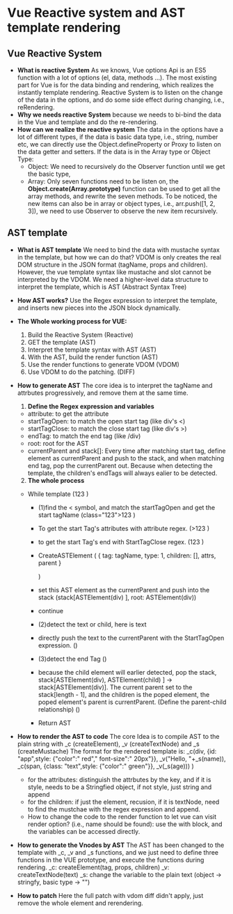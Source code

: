 # Vue Reactive system and AST template rendering

## Vue Reactive System

- **What is reactive System**
  As we knows, Vue options Api is an ES5 function with a lot of options (el, data, methods ...). The most existing part for Vue is for the data binding and rendering, which realizes the instantly template rendering.
  Reactive System is to listen on the change of the data in the options, and do some side effect during changing, i.e., reRendering.
- **Why we needs reactive System**
  because we needs to bi-bind the data in the Vue and template and do the re-rendering.
- **How can we realize the reactive system**
  The data in the options have a lot of different types, if the data is basic data type, i.e., string, number etc, we can directly use the Object.defineProperty or Proxy to listen on the data getter and setters.
  If the data is in the Array type or Object Type:
  - Object: We need to recursively do the Observer function until we get the basic type,
  - Array: Only seven functions need to be listen on, the **Object.create(Array.prototype)** function can be used to get all the array methods, and rewrite the seven methods. To be noticed, the new items can also be in array or object types, i.e., arr.push([1, 2, 3]), we need to use Observer to observe the new item recursively.

## AST template

- **What is AST template**
  We need to bind the data with mustache syntax in the template, but how we can do that? VDOM is only creates the real DOM structure in the JSON format (tagName, props and children). However, the vue template syntax like mustache and slot cannot be interpreted by the VDOM. We need a higher-level data structure to interpret the template, which is AST (Abstract Syntax Tree)
- **How AST works?**
  Use the Regex expression to interpret the template, and inserts new pieces into the JSON block dynamically.
- **The Whole working process for VUE:**

  1. Build the Reactive System (Reactive)
  2. GET the template (AST)
  3. Interpret the template syntax with AST (AST)
  4. With the AST, build the render function (AST)
  5. Use the render functions to generate VDOM (VDOM)
  6. Use VDOM to do the patching. (DIFF)

- **How to generate AST**
  The core idea is to interpret the tagName and attrbutes progressively, and remove them at the same time.

  1. **Define the Regex expression and variables**

  - attribute: to get the attribute
  - startTagOpen: to match the open start tag (like div's <)
  - startTagClose: to match the close start tag (like div's >)
  - endTag: to match the end tag (like /div)
  - root: root for the AST
  - currentParent and stack[]: Every time after matching start tag, define element as currentParent and push to the stack, and when matching end tag, pop the currentParent out. Because when detecting the template, the children's endTags will always ealier to be detected.

  2. **The whole process**

  - While template (<parent class="123">123 <child></child></parent>)

    - (1)find the < symbol, and match the startTagOpen and get the start tagName (class="123">123 <child></child></parent>)

    - To get the start Tag's attributes with attribute regex. (>123 <child></child></parent>)

    - to get the start Tag's end with StartTagClose regex. (123 <child></child></parent>)

    - CreateASTElement ( {
      tag: tagName,
      type: 1,
      children: [],
      attrs,
      parent
      }

      )

    - set this AST element as the currentParent and push into the stack (stack[ASTElement(div) ], root: ASTElement(div))

    - continue

    - (2)detect the text or child, here is text

    - directly push the text to the currentParent with the StartTagOpen expression. (<child></child></parent>)

    - (3)detect the end Tag (</child></parent>)

    - because the child element will earlier detected, pop the stack, stack[ASTElement(div), ASTElement(child) ] -> stack[ASTElement(div)]. The current parent set to the stack[length - 1], and the children is the poped element, the poped element's parent is currentParent. (Define the parent-child relationship) (</parent>)

    - Return AST

- **How to render the AST to code**
  The core Idea is to compile AST to the plain string with \_c (createElement), \_v (createTextNode) and \_s (createMustache)
  The format for the rendered template is:
  \_c(div, {id: "app",style: {"color":" red"," font-size":" 20px"}}, \_v("Hello, "+\_s(name)),
  \_c(span, {class: "text",style: {"color":" green"}}, \_v(\_s(age)))
  )

  - for the attributes: distinguish the attrbutes by the key, and if it is style, needs to be a Stringfied object, if not style, just string and append
  - for the children: if just the element, recusion, if it is textNode, need to find the mustchae with the regex expression and append.
  - How to change the code to the render function to let vue can visit render option? (i.e., name should be found): use the with block, and the variables can be accessed directly.

- **How to generate the Vnodes by AST**
  The AST has been changed to the template with \_c, \_v and \_s functions, and we just need to define three functions in the VUE prototype, and execute the functions during rendering.
  \_c: createElement(tag, props, children)
  \_v: createTextNode(text)
  \_s: change the variable to the plain text (object -> stringfy, basic type -> "")

- **How to patch**
  Here the full patch with vdom diff didn't apply, just remove the whole element and rerendering.

